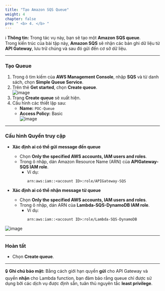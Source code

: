 ```yaml
---
title: "Tạo Amazon SQS Queue"
weight: 4
chapter: false
pre: " <b> 4. </b> "
---
```


ℹ️ **Thông tin:** Trong tác vụ này, bạn sẽ tạo một **Amazon SQS queue**.  
Trong kiến trúc của bài tập này, **Amazon SQS** sẽ nhận các bản ghi dữ liệu từ **API Gateway**, lưu trữ chúng và sau đó gửi đến cơ sở dữ liệu.

---

### Tạo Queue

1. Trong ô tìm kiếm của **AWS Management Console**, nhập **SQS** và từ danh sách, chọn **Simple Queue Service**.  
2. Trên thẻ **Get started**, chọn **Create queue**.  
![image](/images/4-CreateSQSQueue/01-sqs.png)  
3. Trang **Create queue** sẽ xuất hiện.  
4. Cấu hình các thiết lập sau:  
   - **Name:** `POC-Queue`  
   - **Access Policy:** Basic  
![image](/images/4-CreateSQSQueue/02-sqs.png) 

---

### Cấu hình Quyền truy cập

- **Xác định ai có thể gửi message đến queue**  
  - Chọn **Only the specified AWS accounts, IAM users and roles**.  
  - Trong ô nhập, dán Amazon Resource Name (ARN) của **APIGateway-SQS IAM role**.  
    - Ví dụ:  
      ```
      arn:aws:iam::<account ID>:role/APIGateway-SQS
      ```

- **Xác định ai có thể nhận message từ queue**  
  - Chọn **Only the specified AWS accounts, IAM users and roles**.  
  - Trong ô nhập, dán ARN của **Lambda-SQS-DynamoDB IAM role**.  
    - Ví dụ:  
      ```
      arn:aws:iam::<account ID>:role/Lambda-SQS-DynamoDB
      ```
![image](/images/4-CreateSQSQueue/03-sqs.png) 

---

### Hoàn tất

- Chọn **Create queue**.  

---

🔒 **Ghi chú bảo mật:** Bằng cách giới hạn quyền **gửi** cho API Gateway và quyền **nhận** cho Lambda function, bạn đảm bảo rằng queue chỉ được sử dụng bởi các dịch vụ được định sẵn, tuân thủ nguyên tắc **least privilege**.
